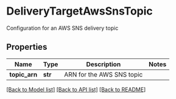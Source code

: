 # DeliveryTargetAwsSnsTopic

Configuration for an AWS SNS delivery topic
## Properties
Name | Type | Description | Notes
------------ | ------------- | ------------- | -------------
**topic_arn** | **str** | ARN for the AWS SNS topic | 

[[Back to Model list]](../README.md#documentation-for-models) [[Back to API list]](../README.md#documentation-for-api-endpoints) [[Back to README]](../README.md)


